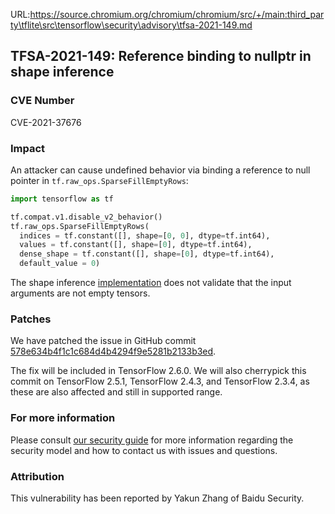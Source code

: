 URL:https://source.chromium.org/chromium/chromium/src/+/main:third_party\tflite\src\tensorflow\security\advisory\tfsa-2021-149.md
## TFSA-2021-149: Reference binding to nullptr in shape inference

### CVE Number
CVE-2021-37676

### Impact
An attacker can cause undefined behavior via binding a reference to null pointer
in `tf.raw_ops.SparseFillEmptyRows`:

```python
import tensorflow as tf

tf.compat.v1.disable_v2_behavior()
tf.raw_ops.SparseFillEmptyRows(
  indices = tf.constant([], shape=[0, 0], dtype=tf.int64),
  values = tf.constant([], shape=[0], dtype=tf.int64),
  dense_shape = tf.constant([], shape=[0], dtype=tf.int64),
  default_value = 0)
```

The shape inference
[implementation](https://github.com/tensorflow/tensorflow/blob/460e000de3a83278fb00b61a16d161b1964f15f4/tensorflow/core/ops/sparse_ops.cc#L608-L634)
does not validate that the input arguments are not empty tensors.

### Patches
We have patched the issue in GitHub commit
[578e634b4f1c1c684d4b4294f9e5281b2133b3ed](https://github.com/tensorflow/tensorflow/commit/578e634b4f1c1c684d4b4294f9e5281b2133b3ed).

The fix will be included in TensorFlow 2.6.0. We will also cherrypick this
commit on TensorFlow 2.5.1, TensorFlow 2.4.3, and TensorFlow 2.3.4, as these are
also affected and still in supported range.

### For more information
Please consult [our security
guide](https://github.com/tensorflow/tensorflow/blob/master/SECURITY.md) for
more information regarding the security model and how to contact us with issues
and questions.

### Attribution
This vulnerability has been reported by Yakun Zhang of Baidu Security.

